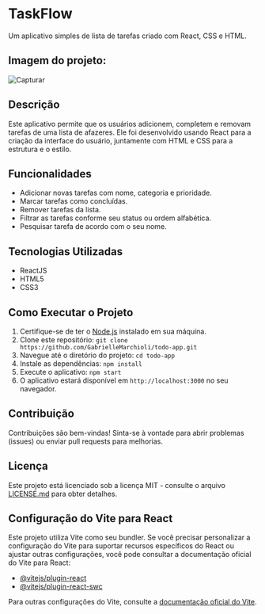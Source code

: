 # TaskFlow

Um aplicativo simples de lista de tarefas criado com React, CSS e HTML.

## Imagem do projeto:

![Capturar](https://github.com/GabrielleMarchioli/todo-app/assets/109180231/c8495911-1cef-4adb-89fa-f38ee270ecb0)

## Descrição

Este aplicativo permite que os usuários adicionem, completem e removam tarefas de uma lista de afazeres. Ele foi desenvolvido usando React para a criação da interface do usuário, juntamente com HTML e CSS para a estrutura e o estilo.

## Funcionalidades

- Adicionar novas tarefas com nome, categoria e prioridade.
- Marcar tarefas como concluídas.
- Remover tarefas da lista.
- Filtrar as tarefas conforme seu status ou ordem alfabética.
- Pesquisar tarefa de acordo com o seu nome.

## Tecnologias Utilizadas

- ReactJS
- HTML5
- CSS3

## Como Executar o Projeto

1. Certifique-se de ter o [Node.js](https://nodejs.org/) instalado em sua máquina.
2. Clone este repositório: `git clone https://github.com/GabrielleMarchioli/todo-app.git`
3. Navegue até o diretório do projeto: `cd todo-app`
4. Instale as dependências: `npm install`
5. Execute o aplicativo: `npm start`
6. O aplicativo estará disponível em `http://localhost:3000` no seu navegador.

## Contribuição

Contribuições são bem-vindas! Sinta-se à vontade para abrir problemas (issues) ou enviar pull requests para melhorias.

## Licença

Este projeto está licenciado sob a licença MIT - consulte o arquivo [LICENSE.md](LICENSE.md) para obter detalhes.

## Configuração do Vite para React

Este projeto utiliza Vite como seu bundler. Se você precisar personalizar a configuração do Vite para suportar recursos específicos do React ou ajustar outras configurações, você pode consultar a documentação oficial do Vite para React:

- [@vitejs/plugin-react](https://github.com/vitejs/vite-plugin-react/blob/main/packages/plugin-react/README.md)
- [@vitejs/plugin-react-swc](https://github.com/vitejs/vite-plugin-react-swc)

Para outras configurações do Vite, consulte a [documentação oficial do Vite](https://vitejs.dev/config/).
